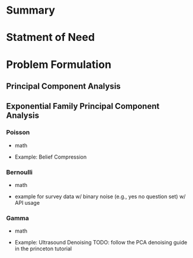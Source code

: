 # Summary

# Statment of Need

# Problem Formulation

## Principal Component Analysis

## Exponential Family Principal Component Analysis

### Poisson

- math

- Example: Belief Compression

### Bernoulli

- math

- example for survey data w/ binary noise (e.g., yes no question set) w/ API usage

### Gamma

- math

- Example: Ultrasound Denoising
  TODO: follow the PCA denoising guide in the princeton tutorial